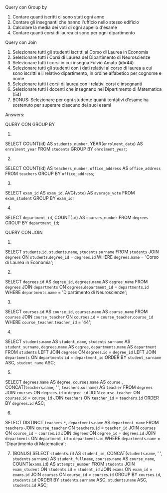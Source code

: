 Query con Group by
1. Contare quanti iscritti ci sono stati ogni anno
2. Contare gli insegnanti che hanno l'ufficio nello stesso edificio
3. Calcolare la media dei voti di ogni appello d'esame
4. Contare quanti corsi di laurea ci sono per ogni dipartimento


Query con Join
1. Selezionare tutti gli studenti iscritti al Corso di Laurea in Economia
2. Selezionare tutti i Corsi di Laurea del Dipartimento di Neuroscienze
3. Selezionare tutti i corsi in cui insegna Fulvio Amato (id=44)
4. Selezionare tutti gli studenti con i dati relativi al corso di laurea a cui sono iscritti e il relativo dipartimento, in ordine alfabetico per cognome e nome
5. Selezionare tutti i corsi di laurea con i relativi corsi e insegnanti
6. Selezionare tutti i docenti che insegnano nel Dipartimento di Matematica (54)
7. BONUS: Selezionare per ogni studente quanti tentativi d’esame ha sostenuto per superare ciascuno dei suoi esami


Answers:

QUERY CON GROUP BY

1)
SELECT COUNT(id) AS `students_number`, YEAR(`enrolment_date`) AS `enrolment_year` 
FROM `students` 
GROUP BY `enrolment_year`;

2)
SELECT COUNT(id) AS `teachers_number`, `office_address` AS `office_address` 
FROM `teachers` 
GROUP BY `office_address`;

3)
SELECT `exam_id` AS `exam_id`, 
AVG(`vote`) AS `average_vote` 
FROM `exam_student` 
GROUP BY `exam_id`;

4)
SELECT `department_id`, 
COUNT(`id`) AS `courses_number` 
FROM `degrees` 
GROUP BY `department_id`;



QUERY CON JOIN

1)
SELECT `students`.`id`, `students`.`name`, `students`.`surname`
FROM `students`
JOIN `degrees` ON `students`.`degree_id` = `degrees`.`id`
WHERE `degrees`.`name` = 'Corso di Laurea in Economia';

2) 
SELECT `degrees`.`id` AS `degree_id`, `degrees`.`name` AS `degree_name` 
FROM `degrees`
JOIN `departments` ON `degrees`.`department_id` = `departments`.`id`
WHERE `departments`.`name` = 'Dipartimento di Neuroscienze';

3)
SELECT `courses`.`id` AS `course_id`, `courses`.`name` AS `course_name`
FROM `courses`
JOIN `course_teacher` ON `courses`.`id` = `course_teacher`.`course_id`
WHERE `course_teacher`.`teacher_id` = '44';

4)
SELECT 
`students`.`name` AS `student_name`, 
`students`.`surname` AS `student_surname`,
`degrees`.`name` AS `degree`,
`departments`.`name` AS `department`
FROM `students`
LEFT JOIN `degrees` ON `degrees`.`id` = `degree_id`
LEFT JOIN `departments` ON `departments`.`id` = `department_id`
ORDER BY `student_surname` ASC, `student_name` ASC;

5)
SELECT `degrees`.`name` AS `degree`,
`courses`.`name` AS `course` , 
CONCAT(`teachers`.`name`, ' ', `teachers`.`surname`) AS `teacher`
FROM `degrees`
JOIN `courses` ON `degrees`.`id` = `degree_id`
JOIN `course_teacher` ON `courses`.`id` = `course_id`
JOIN `teachers` ON `teacher_id` = `teachers`.`id`
ORDER BY `degrees`.`id` ASC;

6)
SELECT DISTINCT `teachers`.`*`,
`departments`.`name` AS `department_name`
FROM `teachers`
JOIN `course_teacher` ON `teachers`.`id` = `teacher_id`
JOIN `courses` ON `course_id` = `courses`.`id`
JOIN `degrees` ON `degree_id` = `degrees`.`id`
JOIN `departments` ON `department_id` = `departments`.`id`
WHERE `departments`.`name` = 'Dipartimento di Matematica';

7) (BONUS)
SELECT `students`.`id` AS `student_id`, 
CONCAT(`students`.`name`, ' ', `students`.`surname`) AS `student_fullname`,
`courses`.`name` AS `course_name`,
COUNT(`exams`.`id`) AS `attempts_number`
FROM `students`
JOIN `exam_student` ON `students`.`id` = `student_id`
JOIN `exams` ON `exam_id` = `exams`.`id`
JOIN `courses` ON `course_id` = `courses`.`id`
GROUP BY `courses`.`id`, `students`.`id`
ORDER BY `students`.`surname` ASC, `students`.`name` ASC, `students`.`id` ASC;

